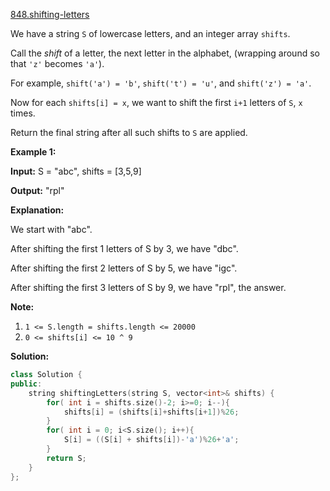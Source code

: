 [848.shifting-letters](https://leetcode.com/problems/shifting-letters/)  

We have a string `S` of lowercase letters, and an integer array `shifts`.

Call the _shift_ of a letter, the next letter in the alphabet, (wrapping around so that `'z'` becomes `'a'`). 

For example, `shift('a') = 'b'`, `shift('t') = 'u'`, and `shift('z') = 'a'`.

Now for each `shifts[i] = x`, we want to shift the first `i+1` letters of `S`, `x` times.

Return the final string after all such shifts to `S` are applied.

**Example 1:**

  
**Input:** S = "abc", shifts = \[3,5,9\]
  
**Output:** "rpl"
  
**Explanation:** 
  
We start with "abc".
  
After shifting the first 1 letters of S by 3, we have "dbc".
  
After shifting the first 2 letters of S by 5, we have "igc".
  
After shifting the first 3 letters of S by 9, we have "rpl", the answer.
  

**Note:**

1.  `1 <= S.length = shifts.length <= 20000`
2.  `0 <= shifts[i] <= 10 ^ 9`  



**Solution:**  

```cpp
class Solution {
public:
    string shiftingLetters(string S, vector<int>& shifts) {
        for( int i = shifts.size()-2; i>=0; i--){
            shifts[i] = (shifts[i]+shifts[i+1])%26;
        }
        for( int i = 0; i<S.size(); i++){
            S[i] = ((S[i] + shifts[i])-'a')%26+'a';
        }
        return S;
    }
};
```
      